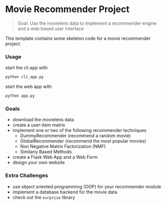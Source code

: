 # Movie Recommender Project

> Goal: Use the movielens data to implement a recommender engine and a web based user interface

This template contains some skeleton code for a movie recommender project. 

### Usage

start the cli app with 

```python
python cli_app.py
```

start the web app with 

```python
python app.py
```

### Goals

- download the movielens data
- create a user-item matrix
- implement one or two of the following recommender techniques
    - DummyRecommender (recommend a random movie)
    - GlobalRecommender (recommend the most popular movies)
    - Non Negative Matrix Factorization (NMF)
    - Similariy Based Methods 
- create a Flask Web App and a Web Form
- design your own website


### Extra Challenges

- use object oriented programming (OOP) for your recommender module
- implement a database backend for the movie data
- check out the `surprise` library



  